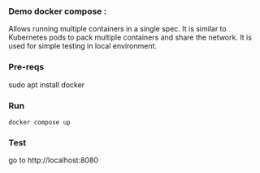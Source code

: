 ### Demo docker compose : 
Allows running multiple containers in a single spec. It is similar to Kubernetes pods to pack multiple containers and share the network. It is used for simple testing in local environment.

### Pre-reqs
sudo apt install docker

### Run
```docker compose up```

### Test
go to http://localhost:8080
